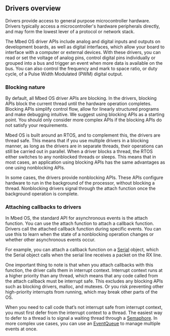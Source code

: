 ## Drivers overview

Drivers provide access to general purpose microcontroller hardware. Drivers typically access a microcontroller's hardware peripherals directly, and may form the lowest lever of a protocol or network stack.

The Mbed OS driver APIs include analog and digital inputs and outputs on development boards, as well as digital interfaces, which allow your board to interface with a computer or external devices. With these drivers, you can read or set the voltage of analog pins, control digital pins individually or grouped into a bus and trigger an event when more data is available on the bus. You can also control the frequency and mark to space ratio, or duty cycle, of a Pulse Width Modulated (PWM) digital output.

### Blocking nature

By default, all Mbed OS driver APIs are blocking. In the drivers, blocking APIs block the current thread until the hardware operation completes. Blocking APIs simplify control flow, allow for linearly structured programs and make debugging intuitive. We suggest using blocking APIs as a starting point. You should only consider more complex APIs if the blocking APIs do not satisfy your requirements.

Mbed OS is built around an RTOS, and to complement this, the drivers are thread safe. This means that if you use multiple drivers in a blocking manner, as long as the drivers are in separate threads, their operations can still be carried out in parallel. When a driver blocks a thread, the RTOS either switches to any nonblocked threads or sleeps. This means that in most cases, an application using blocking APIs has the same advantages as one using nonblocking APIs.

In some cases, the drivers provide nonblocking APIs. These APIs configure hardware to run in the background of the processor, without blocking a thread. Nonblocking drivers signal through the attach function once the background operation is complete.

### Attaching callbacks to drivers

In Mbed OS, the standard API for asynchronous events is the attach function. You can use the attach function to attach a callback function. Drivers call the attached callback function during specific events. You can use this to learn when the state of a nonblocking operation changes or whether other asynchronous events occur.

For example, you can attach a callback function on a [Serial](serial.html) object, which the Serial object calls when the serial line receives a packet on the RX line.

One important thing to note is that when you attach callbacks with this function, the driver calls them in interrupt context. Interrupt context runs at a higher priority than any thread, which means that any code called from the attach callback must be interrupt safe. This excludes any blocking APIs such as blocking drivers, malloc, and mutexes. Or you risk preventing other high-priority interrupts from running, which may break other parts of the OS.

When you need to call code that’s not interrupt safe from interrupt context, you must first defer from the interrupt context to a thread. The easiest way to defer to a thread is to signal a waiting thread through a [Semaphore](semaphore.html). In more complex use cases, you can use an [EventQueue](eventqueue.html) to manage multiple events at once.
